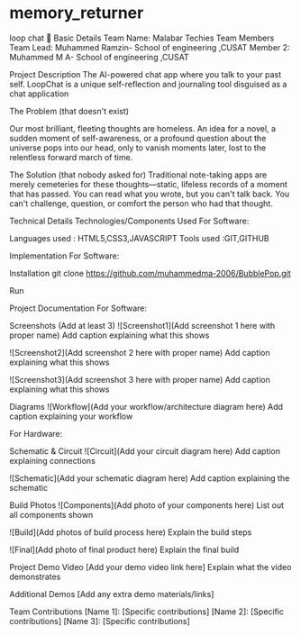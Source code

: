 # memory_returner

loop chat 🎯
Basic Details
Team Name: Malabar Techies
Team Members
Team Lead: Muhammed Ramzin- School of engineering ,CUSAT
Member 2: Muhammed M A- School of engineering ,CUSAT

Project Description
 The AI-powered chat app where you talk to your past self.
 LoopChat is a unique self-reflection and journaling tool disguised as a chat application

The Problem (that doesn't exist)

Our most brilliant, fleeting thoughts are homeless. An idea for a novel, a sudden moment of self-awareness, or a profound question about the universe pops into our head, only to vanish moments later, lost to the relentless forward march of time.

The Solution (that nobody asked for)
Traditional note-taking apps are merely cemeteries for these thoughts—static, lifeless records of a moment that has passed. You can read what you wrote, but you can't talk back. You can't challenge, question, or comfort the person who had that thought.

Technical Details
Technologies/Components Used
For Software:

Languages used : HTML5,CSS3,JAVASCRIPT
Tools used :GIT,GITHUB

Implementation
For Software:

Installation
git clone https://github.com/muhammedma-2006/BubblePop.git

Run


Project Documentation
For Software:

Screenshots (Add at least 3)
![Screenshot1](Add screenshot 1 here with proper name) Add caption explaining what this shows

![Screenshot2](Add screenshot 2 here with proper name) Add caption explaining what this shows

![Screenshot3](Add screenshot 3 here with proper name) Add caption explaining what this shows

Diagrams
![Workflow](Add your workflow/architecture diagram here) Add caption explaining your workflow

For Hardware:

Schematic & Circuit
![Circuit](Add your circuit diagram here) Add caption explaining connections

![Schematic](Add your schematic diagram here) Add caption explaining the schematic

Build Photos
![Components](Add photo of your components here) List out all components shown

![Build](Add photos of build process here) Explain the build steps

![Final](Add photo of final product here) Explain the final build

Project Demo
Video
[Add your demo video link here] Explain what the video demonstrates

Additional Demos
[Add any extra demo materials/links]

Team Contributions
[Name 1]: [Specific contributions]
[Name 2]: [Specific contributions]
[Name 3]: [Specific contributions]
